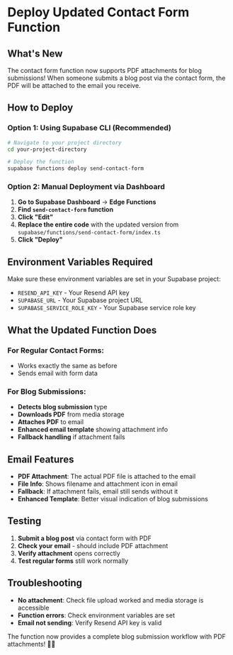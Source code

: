 # Deploy Updated Contact Form Function

## What's New
The contact form function now supports PDF attachments for blog submissions! When someone submits a blog post via the contact form, the PDF will be attached to the email you receive.

## How to Deploy

### Option 1: Using Supabase CLI (Recommended)
```bash
# Navigate to your project directory
cd your-project-directory

# Deploy the function
supabase functions deploy send-contact-form
```

### Option 2: Manual Deployment via Dashboard
1. **Go to Supabase Dashboard** → **Edge Functions**
2. **Find `send-contact-form` function**
3. **Click "Edit"**
4. **Replace the entire code** with the updated version from `supabase/functions/send-contact-form/index.ts`
5. **Click "Deploy"**

## Environment Variables Required
Make sure these environment variables are set in your Supabase project:
- `RESEND_API_KEY` - Your Resend API key
- `SUPABASE_URL` - Your Supabase project URL  
- `SUPABASE_SERVICE_ROLE_KEY` - Your Supabase service role key

## What the Updated Function Does

### For Regular Contact Forms:
- Works exactly the same as before
- Sends email with form data

### For Blog Submissions:
- **Detects blog submission** type
- **Downloads PDF** from media storage
- **Attaches PDF** to email
- **Enhanced email template** showing attachment info
- **Fallback handling** if attachment fails

## Email Features
- **PDF Attachment**: The actual PDF file is attached to the email
- **File Info**: Shows filename and attachment icon in email
- **Fallback**: If attachment fails, email still sends without it
- **Enhanced Template**: Better visual indication of blog submissions

## Testing
1. **Submit a blog post** via contact form with PDF
2. **Check your email** - should include PDF attachment
3. **Verify attachment** opens correctly
4. **Test regular forms** still work normally

## Troubleshooting
- **No attachment**: Check file upload worked and media storage is accessible
- **Function errors**: Check environment variables are set
- **Email not sending**: Verify Resend API key is valid

The function now provides a complete blog submission workflow with PDF attachments! 📎✨